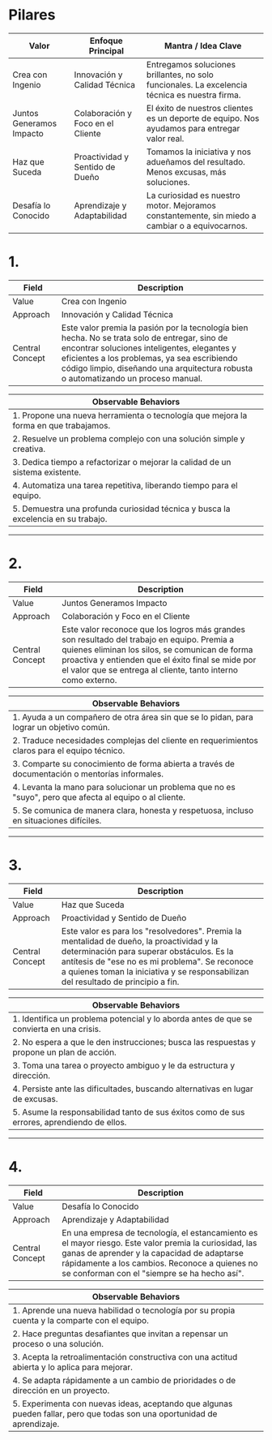 
# Pilares

| Valor                     | 	Enfoque Principal                | Mantra / Idea Clave                                                                             |
|---------------------------|-----------------------------------|-------------------------------------------------------------------------------------------------|
| Crea con Ingenio	         | Innovación y Calidad Técnica	     | Entregamos soluciones brillantes, no solo funcionales. La excelencia técnica es nuestra firma.  |
| Juntos Generamos Impacto	 | Colaboración y Foco en el Cliente | El éxito de nuestros clientes es un deporte de equipo. Nos ayudamos para entregar valor real.   |
| Haz que Suceda            | Proactividad y Sentido de Dueño   | Tomamos la iniciativa y nos adueñamos del resultado. Menos excusas, más soluciones.             |
| Desafía lo Conocido       | Aprendizaje y Adaptabilidad       | La curiosidad es nuestro motor. Mejoramos constantemente, sin miedo a cambiar o a equivocarnos. |


# 1.

| Field           | Description                                                                                                                                                                                                                                                                        |
|-----------------|------------------------------------------------------------------------------------------------------------------------------------------------------------------------------------------------------------------------------------------------------------------------------------|
| Value           | Crea con Ingenio                                                                                                                                                                                                                                                                   |
| Approach        | Innovación y Calidad Técnica                                                                                                                                                                                                                                                       |
| Central Concept | Este valor premia la pasión por la tecnología bien hecha. No se trata solo de entregar, sino de encontrar soluciones inteligentes, elegantes y eficientes a los problemas, ya sea escribiendo código limpio, diseñando una arquitectura robusta o automatizando un proceso manual. |

| Observable Behaviors                                                                 |
|--------------------------------------------------------------------------------------|
| 1. Propone una nueva herramienta o tecnología que mejora la forma en que trabajamos. |
| 2. Resuelve un problema complejo con una solución simple y creativa.                 |
| 3. Dedica tiempo a refactorizar o mejorar la calidad de un sistema existente.        |
| 4. Automatiza una tarea repetitiva, liberando tiempo para el equipo.                 |
| 5. Demuestra una profunda curiosidad técnica y busca la excelencia en su trabajo.    |

***

# 2.

| Field           | Description                                                                                                                                                                                                                                                         |
|-----------------|---------------------------------------------------------------------------------------------------------------------------------------------------------------------------------------------------------------------------------------------------------------------|
| Value           | Juntos Generamos Impacto                                                                                                                                                                                                                                            |
| Approach        | Colaboración y Foco en el Cliente                                                                                                                                                                                                                                   |
| Central Concept | Este valor reconoce que los logros más grandes son resultado del trabajo en equipo. Premia a quienes eliminan los silos, se comunican de forma proactiva y entienden que el éxito final se mide por el valor que se entrega al cliente, tanto interno como externo. |

| Observable Behaviors                                                                                     |
|----------------------------------------------------------------------------------------------------------|
| 1. Ayuda a un compañero de otra área sin que se lo pidan, para lograr un objetivo común.                 |
| 2. Traduce necesidades complejas del cliente en requerimientos claros para el equipo técnico.            |
| 3. Comparte su conocimiento de forma abierta a través de documentación o mentorías informales.           |
| 4. Levanta la mano para solucionar un problema que no es "suyo", pero que afecta al equipo o al cliente. |
| 5. Se comunica de manera clara, honesta y respetuosa, incluso en situaciones difíciles.                  |

***

# 3.

| Field           | Description                                                                                                                                                                                                                                                                    |
|-----------------|--------------------------------------------------------------------------------------------------------------------------------------------------------------------------------------------------------------------------------------------------------------------------------|
| Value           | Haz que Suceda                                                                                                                                                                                                                                                                 |
| Approach        | Proactividad y Sentido de Dueño                                                                                                                                                                                                                                                |
| Central Concept | Este valor es para los "resolvedores". Premia la mentalidad de dueño, la proactividad y la determinación para superar obstáculos. Es la antítesis de "ese no es mi problema". Se reconoce a quienes toman la iniciativa y se responsabilizan del resultado de principio a fin. |

| Observable Behaviors                                                                       |
|--------------------------------------------------------------------------------------------|
| 1. Identifica un problema potencial y lo aborda antes de que se convierta en una crisis.   |
| 2. No espera a que le den instrucciones; busca las respuestas y propone un plan de acción. |
| 3. Toma una tarea o proyecto ambiguo y le da estructura y dirección.                       |
| 4. Persiste ante las dificultades, buscando alternativas en lugar de excusas.              |
| 5. Asume la responsabilidad tanto de sus éxitos como de sus errores, aprendiendo de ellos. |

***

# 4.

| Field           | Description                                                                                                                                                                                                                                           |
|-----------------|-------------------------------------------------------------------------------------------------------------------------------------------------------------------------------------------------------------------------------------------------------|
| Value           | Desafía lo Conocido                                                                                                                                                                                                                                   |
| Approach        | Aprendizaje y Adaptabilidad                                                                                                                                                                                                                           |
| Central Concept | En una empresa de tecnología, el estancamiento es el mayor riesgo. Este valor premia la curiosidad, las ganas de aprender y la capacidad de adaptarse rápidamente a los cambios. Reconoce a quienes no se conforman con el "siempre se ha hecho así". |

| Observable Behaviors                                                                                                     |
|--------------------------------------------------------------------------------------------------------------------------|
| 1. Aprende una nueva habilidad o tecnología por su propia cuenta y la comparte con el equipo.                            |
| 2. Hace preguntas desafiantes que invitan a repensar un proceso o una solución.                                          |
| 3. Acepta la retroalimentación constructiva con una actitud abierta y lo aplica para mejorar.                            |
| 4. Se adapta rápidamente a un cambio de prioridades o de dirección en un proyecto.                                       |
| 5. Experimenta con nuevas ideas, aceptando que algunas pueden fallar, pero que todas son una oportunidad de aprendizaje. |







